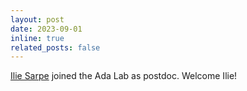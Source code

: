 ```yaml
---
layout: post
date: 2023-09-01
inline: true
related_posts: false
---
```


[Ilie Sarpe](https://iliesarpe.github.io/) joined the Ada Lab as postdoc. Welcome Ilie!

